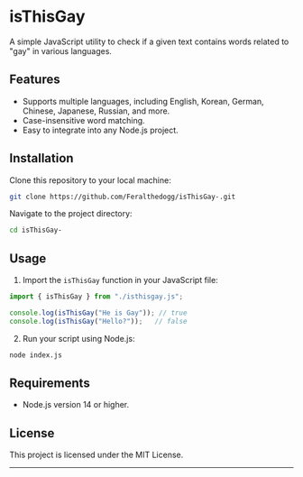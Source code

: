 # isThisGay

A simple JavaScript utility to check if a given text contains words related to "gay" in various languages.

## Features
- Supports multiple languages, including English, Korean, German, Chinese, Japanese, Russian, and more.
- Case-insensitive word matching.
- Easy to integrate into any Node.js project.

## Installation
Clone this repository to your local machine:

```bash
git clone https://github.com/Feralthedogg/isThisGay-.git
```

Navigate to the project directory:

```bash
cd isThisGay-
```

## Usage

1. Import the `isThisGay` function in your JavaScript file:

```javascript
import { isThisGay } from "./isthisgay.js";

console.log(isThisGay("He is Gay")); // true
console.log(isThisGay("Hello?"));   // false
```

2. Run your script using Node.js:

```bash
node index.js
```

## Requirements
- Node.js version 14 or higher.

## License
This project is licensed under the MIT License.

--- 
